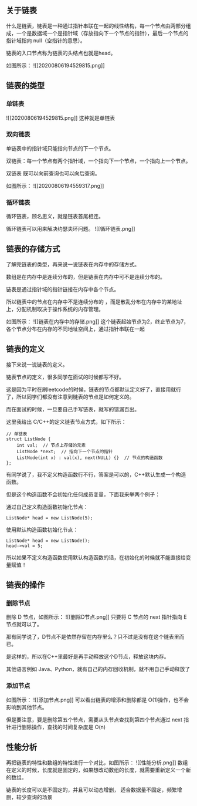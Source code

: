 ## 关于链表
什么是链表，链表是一种通过指针串联在一起的线性结构，每一个节点由两部分组成，一个是数据域一个是指针域（存放指向下一个节点的指针），最后一个节点的指针域指向 null（空指针的意思）。

链表的入口节点称为链表的头结点也就是head。

如图所示：
![[20200806194529815.png]]
## 链表的类型
### 单链表
![[20200806194529815.png]]
这种就是单链表
### 双向链表
单链表中的指针域只能指向节点的下一个节点。

双链表：每一个节点有两个指针域，一个指向下一个节点，一个指向上一个节点。

双链表 既可以向前查询也可以向后查询。

如图所示：
![[20200806194559317.png]]
### 循环链表
循环链表，顾名思义，就是链表首尾相连。

循环链表可以用来解决约瑟夫环问题。
![[循环链表.png]]
## 链表的存储方式
了解完链表的类型，再来说一说链表在内存中的存储方式。

数组是在内存中是连续分布的，但是链表在内存中可不是连续分布的。

链表是通过指针域的指针链接在内存中各个节点。

所以链表中的节点在内存中不是连续分布的 ，而是散乱分布在内存中的某地址上，分配机制取决于操作系统的内存管理。

如图所示： 
![[链表在内存中的存储.png]]
这个链表起始节点为2，终止节点为7，各个节点分布在内存的不同地址空间上，通过指针串联在一起
## 链表的定义
接下来说一说链表的定义。

链表节点的定义，很多同学在面试的时候都写不好。

这是因为平时在刷leetcode的时候，链表的节点都默认定义好了，直接用就行了，所以同学们都没有注意到链表的节点是如何定义的。

而在面试的时候，一旦要自己手写链表，就写的错漏百出。

这里我给出 C/C++的定义链表节点方式，如下所示：
```
// 单链表
struct ListNode {
    int val;  // 节点上存储的元素
    ListNode *next;  // 指向下一个节点的指针
    ListNode(int x) : val(x), next(NULL) {}  // 节点的构造函数
};
```
有同学说了，我不定义构造函数行不行，答案是可以的，C++默认生成一个构造函数。

但是这个构造函数不会初始化任何成员变量，下面我来举两个例子：

通过自己定义构造函数初始化节点：
```
ListNode* head = new ListNode(5);
```
使用默认构造函数初始化节点：
```
ListNode* head = new ListNode();
head->val = 5;
```
所以如果不定义构造函数使用默认构造函数的话，在初始化的时候就不能直接给变量赋值！
## 链表的操作
### 删除节点
删除 D 节点，如图所示：
![[删除D节点.png]]
只要将 C 节点的 next 指针指向 E 节点就可以了。

那有同学说了，D节点不是依然存留在内存里么？只不过是没有在这个链表里而已。

是这样的，所以在C++里最好是再手动释放这个D节点，释放这块内存。

其他语言例如 Java、Python，就有自己的内存回收机制，就不用自己手动释放了
### 添加节点
如图所示： 
![[添加节点.png]]
可以看出链表的增添和删除都是 O(1)操作，也不会影响到其他节点。

但是要注意，要是删除第五个节点，需要从头节点查找到第四个节点通过 next 指针进行删除操作，查找的时间复杂度是 O(n)
## 性能分析
再把链表的特性和数组的特性进行一个对比，如图所示：
![[性能分析.png]]
数组在定义的时候，长度就是固定的，如果想改动数组的长度，就需要重新定义一个新的数组。

链表的长度可以是不固定的，并且可以动态增删， 适合数据量不固定，频繁增删，较少查询的场景

